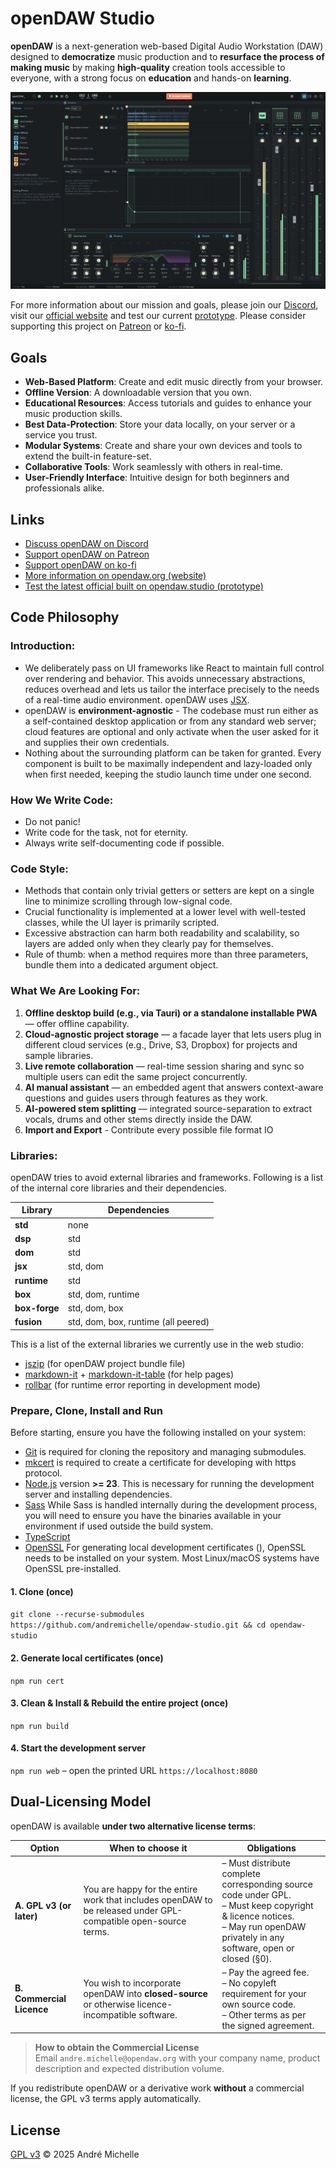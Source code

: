 # openDAW Studio

**openDAW** is a next-generation web-based Digital Audio Workstation (DAW) designed to **democratize** music production
and to **resurface the process of making music** by making **high-quality** creation tools accessible to everyone, with
a strong focus on **education** and hands-on **learning**.

![image](studio/public/images/meta.jpg)

For more information about our mission and goals, please join our [Discord](https://discord.gg/B3C664wn), visit
our [official website](https://opendaw.org) and test our current [prototype](https://opendaw.studio/). Please consider
supporting this project on [Patreon](https://www.patreon.com/join/openDAW) or [ko-fi](https://ko-fi.com/opendaw).

## Goals

- **Web-Based Platform**: Create and edit music directly from your browser.
- **Offline Version**: A downloadable version that you own.
- **Educational Resources**: Access tutorials and guides to enhance your music production skills.
- **Best Data-Protection**: Store your data locally, on your server or a service you trust.
- **Modular Systems**: Create and share your own devices and tools to extend the built-in feature-set.
- **Collaborative Tools**: Work seamlessly with others in real-time.
- **User-Friendly Interface**: Intuitive design for both beginners and professionals alike.

## Links

* [Discuss openDAW on Discord](https://discord.opendaw.studio)
* [Support openDAW on Patreon](https://www.patreon.com/join/openDAW)
* [Support openDAW on ko-fi](https://ko-fi.com/opendaw)
* [More information on opendaw.org (website)](https://opendaw.org)
* [Test the latest official built on opendaw.studio (prototype)](https://opendaw.studio)

## Code Philosophy

### Introduction:

* We deliberately pass on UI frameworks like React to maintain full control over rendering and behavior. This avoids
  unnecessary abstractions, reduces overhead and lets us tailor the interface precisely to the needs of a real-time
  audio environment. openDAW uses [JSX](https://en.wikipedia.org/wiki/JSX_(JavaScript)).
* openDAW is **environment-agnostic** - The codebase must run either as a self-contained desktop
  application or from any standard web server; cloud features are optional and only activate when the user asked for it
  and supplies their own credentials.
* Nothing about the surrounding platform can be taken for granted. Every component is built to be maximally independent
  and lazy-loaded only when first needed, keeping the studio launch time under one second.

### How We Write Code:

* Do not panic!
* Write code for the task, not for eternity.
* Always write self-documenting code if possible.

### Code Style:

* Methods that contain only trivial getters or setters are kept on a single line to minimize scrolling through
  low-signal code.
* Crucial functionality is implemented at a lower level with well-tested classes, while the UI layer is primarily
  scripted.
* Excessive abstraction can harm both readability and scalability, so layers are added only when they clearly pay for
  themselves.
* Rule of thumb: when a method requires more than three parameters, bundle them into a dedicated argument object.

### What We Are Looking For:

1. **Offline desktop build (e.g., via Tauri) or a standalone installable PWA** — offer offline capability.
2. **Cloud-agnostic project storage** — a facade layer that lets users plug in different cloud services (e.g., Drive,
   S3, Dropbox) for projects and sample libraries.
3. **Live remote collaboration** — real-time session sharing and sync so multiple users can edit the same project
   concurrently.
4. **AI manual assistant** — an embedded agent that answers context-aware questions and guides users through features as
   they work.
5. **AI-powered stem splitting** — integrated source-separation to extract vocals, drums and other stems directly
   inside the DAW.
6. **Import and Export** - Contribute every possible file format IO

### Libraries:

openDAW tries to avoid external libraries and frameworks. Following is a list of the internal core libraries and their
dependencies.

| Library       | Dependencies                        |
|---------------|-------------------------------------|
| **std**       | none                                |
| **dsp**       | std                                 |
| **dom**       | std                                 |
| **jsx**       | std, dom                            |
| **runtime**   | std                                 |
| **box**       | std, dom, runtime                   |
| **box-forge** | std, dom, box                       |
| **fusion**    | std, dom, box, runtime (all peered) |

This is a list of the external libraries we currently use in the web studio:

* [jszip](https://www.npmjs.com/package/jszip) (for openDAW project bundle file)
* [markdown-it](https://www.npmjs.com/package/markdown-it) + [markdown-it-table](https://www.npmjs.com/package/markdown-it-table) (for help pages)
* [rollbar](https://www.npmjs.com/package/rollbar) (for runtime error reporting in development mode)

### Prepare, Clone, Install and Run

Before starting, ensure you have the following installed on your system:

- [Git](https://git-scm.com/) is required for cloning the repository and managing submodules.
- [mkcert](https://github.com/FiloSottile/mkcert#installation) is required to create a certificate for developing with
  https protocol.
- [Node.js](nodejs.org) version **>= 23**. This is necessary for running the development server and installing
  dependencies.
- [Sass](https://sass-lang.com/) While Sass is handled internally during the development process, you will need to
  ensure you have the
  binaries available in your environment if used outside the build system.
- [TypeScript](https://www.typescriptlang.org/)
- [OpenSSL](https://chocolatey.org/) For generating local development certificates (), OpenSSL needs to be installed on
  your system. Most Linux/macOS systems have OpenSSL pre-installed.

#### 1. Clone (once)

`git clone --recurse-submodules https://github.com/andremichelle/opendaw-studio.git && cd opendaw-studio`

#### 2. Generate local certificates (once)

`npm run cert`

#### 3. Clean & Install & Rebuild the entire project (once)

`npm run build`

#### 4. Start the development server

`npm run web` – open the printed URL `https://localhost:8080`

## Dual-Licensing Model

openDAW is available **under two alternative license terms**:

| Option                    | When to choose it                                                                                              | Obligations                                                                                                                                                                      |
|---------------------------|----------------------------------------------------------------------------------------------------------------|----------------------------------------------------------------------------------------------------------------------------------------------------------------------------------|
| **A. GPL v3 (or later)**  | You are happy for the entire work that includes openDAW to be released under GPL-compatible open-source terms. | – Must distribute complete corresponding source code under GPL.<br>– Must keep copyright & licence notices.<br>– May run openDAW privately in any software, open or closed (§0). |
| **B. Commercial Licence** | You wish to incorporate openDAW into **closed-source** or otherwise licence-incompatible software.             | – Pay the agreed fee.<br>– No copyleft requirement for your own source code.<br>– Other terms as per the signed agreement.                                                       |

> **How to obtain the Commercial License**  
> Email `andre.michelle@opendaw.org` with your company name, product description and expected distribution volume.

If you redistribute openDAW or a derivative work **without** a commercial license, the GPL v3 terms apply automatically.

## License

[GPL v3](https://www.gnu.org/licenses/gpl-3.0.txt) © 2025 André Michelle

